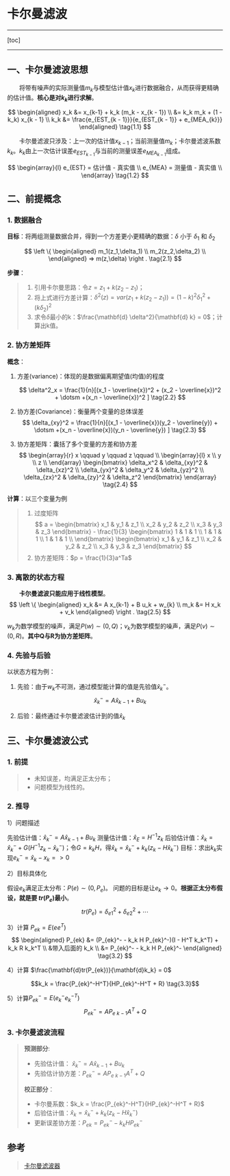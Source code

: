 <h1>卡尔曼滤波</h1>

***
[toc]
***

## 一、卡尔曼滤波思想

&emsp;&emsp;将带有噪声的实际测量值$m_k$与模型估计值$x_k$进行数据融合，从而获得更精确的估计值。**核心是对$k_k$进行求解**。

$$
\begin{aligned}
    x_k &= x_{k-1} + k_k (m_k - x_{k - 1}) \\
        &= k_k m_k + (1 - k_k) x_{k - 1} \\
    k_k &= \frac{e_{EST_{k - 1}}}{e_{EST_{k - 1}} + e_{MEA_{k}}}
\end{aligned}
\tag{1.1}
$$

&emsp;&emsp;卡尔曼滤波只涉及：上一次的估计值$x_{k-1}$；当前测量值$m_k$；卡尔曼滤波系数$k_k$。$k_k$由上一次估计误差$e_{EST_{k - 1}}$与当前的测量误差$e_{MEA_{k - 1}}$组成。

$$
\begin{array}{l}
    e_{EST} = 估计值 - 真实值 \\
    e_{MEA} = 测量值 - 真实值 \\
\end{array}
\tag{1.2}
$$

## 二、前提概念

### 1. 数据融合

**目标**：将两组测量数据合并，得到一个方差更小更精确的数据：$\delta$ 小于 $\delta_1$ 和 $\delta_2$

$$
\left \{
\begin{aligned}
    m_1(z_1,\delta_1) \\
    m_2(z_2,\delta_2) \\
\end{aligned}
=>
m(z,\delta)
\right .
\tag{2.1}
$$

**步骤**：
> 1. 引用卡尔曼思路：令$z = z_1 + k(z_2 - z_1)$；
> 1. 将上式进行方差计算：$\delta^2(z) = var(z_1 + k(z_2 - z_1)) = (1 - k)^2 \delta_1^2 + (k \delta_2)^2$
> 1. 求令$\delta$最小的k：$\frac{\mathbf{d} \delta^2}{\mathbf{d} k} = 0$；计算出k值。

### 2. 协方差矩阵

**概念**：

1. 方差(variance)：体现的是数据偏离期望值(均值)的程度

    $$
    \delta^2_x = \frac{1}{n}[(x_1 - \overline{x})^2 + (x_2 - \overline{x})^2 + \dotsm +(x_n - \overline{x})^2 ]
    \tag{2.2}
    $$

1. 协方差(Covariance)：衡量两个变量的总体误差
    $$
    \delta_{xy}^2 = \frac{1}{n}[(x_1 - \overline{x})(y_2 - \overline{y}) + \dotsm +(x_n - \overline{x})(y_n - \overline{y}) ]
    \tag{2.3}
    $$

1. 协方差矩阵：囊括了多个变量的方差和协方差
    $$
    \begin{array}{r}
    x \qquad y \qquad z \qquad \\
    \begin{array}{l}
        x \\
        y \\
        z \\
    \end{array}
    \begin{bmatrix}
        \delta_x^2 & \delta_{xy}^2 & \delta_{xz}^2 \\
        \delta_{yx}^2 &  \delta_y^2 & \delta_{yz}^2 \\
        \delta_{zx}^2 & \delta_{zy}^2 & \delta_z^2
    \end{bmatrix}
    \end{array}
    \tag{2.4}
    $$

**计算**：以三个变量为例
> 1. 过度矩阵
    $$
        a =
        \begin{bmatrix}
            x_1 & y_1 & z_1 \\
            x_2 & y_2 & z_2 \\
            x_3 & y_3 & z_3 
        \end{bmatrix}
        - \frac{1}{3}
        \begin{bmatrix}
            1 & 1 & 1 \\    
            1 & 1 & 1 \\    
            1 & 1 & 1 \\    
        \end{bmatrix}
        \begin{bmatrix}
            x_1 & y_1 & z_1 \\
            x_2 & y_2 & z_2 \\
            x_3 & y_3 & z_3 
        \end{bmatrix}
    $$
> 1. 协方差矩阵：$p = \frac{1}{3}a^Ta$


### 3. 离散的状态方程

&emsp;&emsp;**卡尔曼滤波只能应用于线性模型**。
$$
\left \{
\begin{aligned}
    x_k &= A x_{k-1} + B u_k + w_{k} \\
    m_k &= H x_k + v_k
\end{aligned}
\right .
\tag{2.5}
$$

$w_{k}$为数学模型的噪声，满足$P(w) \sim (0,Q)$；$v_{k}$为数学模型的噪声，满足$P(v) \sim (0,R)$。**其中Q与R为协方差矩阵**。

### 4. 先验与后验

以状态方程为例：

1. 先验：由于$w_k$不可测，通过模型能计算的值是先验值$\hat{x}_k^-$。
$$
\hat{x}_k^- = A \hat{x}_{k-1} + B u_k
\tag{2.6}
$$

1. 后验：最终通过卡尔曼滤波估计到的值$\hat{x}_k$

## 三、卡尔曼滤波公式

### 1. 前提
> * 未知误差，均满足正太分布；
> * 问题模型为线性的。

### 2. 推导

1）问题描述

先验估计值：$\hat{x}_k^- = A \hat{x}_{k-1} + B u_k$
测量估计值：$\hat{x}_E=H^{-1}z_k$
后验估计值：$\hat{x}_k = \hat{x}_k^- + G(H^{-1}z_k - \hat{x}_k^-)$；令$G = k_kH$，得$\hat{x}_k = \hat{x}_k^- + k_k(z_k - H\hat{x}_k^-)$
目标：求出$k_k$实现$e_k^- = \hat{x}_k - x_k => 0$

2）目标具体化

假设$e_k$满足正太分布：$P(e) \sim (0,P_e)$。
问题的目标是让$e_k \rightarrow 0$。**根据正太分布假设，就是要 $tr(P_e)$最小**。
$$
tr(P_e) = \delta_{e1}^2 + \delta_{e2}^2 + \dotsm
\tag{3.1}
$$

3）计算 $P_{ek} = E(ee^T)$
$$
\begin{aligned}
P_{ek} &= (P_{ek}^- - k_k H P_{ek}^-)(I -  H^T k_k^T) + k_k R k_k^T \\
&带入后面的 k_k \\
       &= P_{ek}^- - k_k H P_{ek}^-
\end{aligned}
\tag{3.2}
$$

4）计算 $\frac{\mathbf{d}tr(P_{ek})}{\mathbf{d}k_k} = 0$

$$k_k = \frac{P_{ek}^-H^T}{HP_{ek}^-H^T + R} \tag{3.3}$$

5）计算$P_{ek}^- = E(e_k^-e_k^{-T})$
$$
P_{ek}^- = A P_{e \ k-1}A^T + Q \tag{3.4}
$$

### 3. 卡尔曼滤波流程

> **预测部分**:
> * 先验估计值： $\hat{x}_k^- = A \hat{x}_{k-1} + B u_k$
> * 先验估计协方差：$P_{ek}^- = A P_{e \ k-1}A^T + Q$
> 
> **校正部分**：
> * 卡尔曼系数：$k_k = \frac{P_{ek}^-H^T}{HP_{ek}^-H^T + R}$
> * 后验估计值：$\hat{x}_k = \hat{x}_k^- + k_k(z_k - H\hat{x}_k^-)$
> * 更新误差协方差：$P_{ek} = P_{ek}^- - k_k H P_{ek}^-$

## 参考
> [卡尔曼滤波器](https://www.bilibili.com/video/BV1ez4y1X7eR)